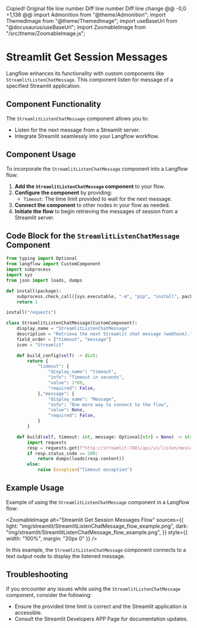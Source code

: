 
Copied! 
Original file line number 	Diff line number 	Diff line change
@@ -0,0 +1,138 @@
import Admonition from "@theme/Admonition";
import ThemedImage from "@theme/ThemedImage";
import useBaseUrl from "@docusaurus/useBaseUrl";
import ZoomableImage from "/src/theme/ZoomableImage.js";

# Streamlit Get Session Messages

Langflow enhances its functionality with custom components like `StreamlitListenChatMessage`. This component listen for message of a specified Streamlit application.


## Component Functionality

<Admonition type="tip" title="Component Functionality">

The `StreamlitListenChatMessage` component allows you to:

- Listen for the next message from a Streamlit server.
- Integrate Streamlit seamlessly into your Langflow workflow.

</Admonition>

## Component Usage

To incorporate the `StreamlitListenChatMessage` component into a Langflow flow:

1. **Add the `StreamlitListenChatMessage` component** to your flow.
2. **Configure the component** by providing:
   - `Timeout`: The time limit provided to wait for the next message.
2. **Connect the component** to other nodes in your flow as needed.
3. **Initiate the flow** to begin retrieving the messages of session from a Streamlit server.

## Code Block for the `StreamlitListenChatMessage` Component

```python
from typing import Optional
from langflow import CustomComponent
import subprocess
import sys
from json import loads, dumps

def install(package):
    subprocess.check_call([sys.executable, "-m", "pip", "install", package])
    return 1

install("requests")

class StreamlitListenChatMessage(CustomComponent):
    display_name = "StreamlitListenChatMessage"
    description = "Retrieve the next Streamlit chat message (webhook)."
    field_order = ["timeout", "message"]
    icon = "Streamlit"

    def build_config(self) -> dict:
        return {
            "timeout": {
                "display_name": "timeout",
                "info": "Timeout in seconds",
                "value": 1*60,
                "required": False,
            },"message": {
                "display_name": "Message",
                "info": "One more way to connect to the flow",
                "value": None,
                "required": False,
            }
        }

    def build(self, timeout: int, message: Optional[str] = None) -> str:
        import requests
        resp = requests.get(f"http://streamlit:7881/api/v1/listen/message?timeout={timeout}")
        if resp.status_code == 200:
            return dumps(loads(resp.content))
        else:
            raise Exception("Timeout exception")
```

## Example Usage

<Admonition type="info" title="Example Usage">

Example of using the `StreamlitListenChatMessage` component in a Langflow flow:

<ZoomableImage
  alt="Streamlit Get Session Messages Flow"
  sources={{
    light: "img/streamlit/StreamlitListenChatMessage_flow_example.png",
    dark: "img/streamlit/StreamlitListenChatMessage_flow_example.png",
  }}
  style={{ width: "100%", margin: "20px 0" }}
/>

In this example, the `StreamlitListenChatMessage` component connects to a text output node to display the listened message.

</Admonition>


## Troubleshooting

<Admonition type="caution" title="Troubleshooting">

If you encounter any issues while using the `StreamlitListenChatMessage` component, consider the following:

- Ensure the provided time limit is correct and the Streamlit application is accessible.
- Consult the Streamlit Developers APP Page for documentation updates.

</Admonition>
